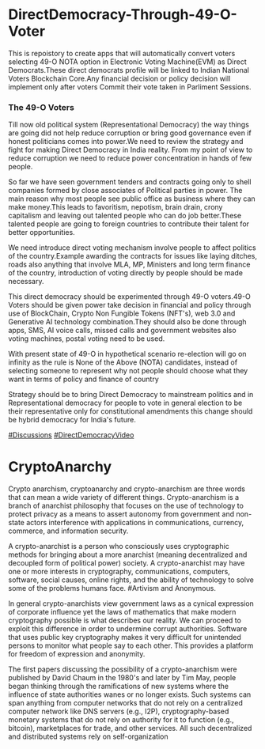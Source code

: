 # DirectDemocracy-Through-49-O-Voter
This is repoistory to create apps that will automatically convert voters selecting 49-O NOTA option in Electronic Voting Machine(EVM) as Direct Democrats.These direct democrats profile will be linked to Indian National Voters Blockchain Core.Any financial decision or policy decision will implement only after voters Commit their vote taken in Parliment Sessions.

### The 49-O Voters
Till now old political system (Representational Democracy) the way things are going did not help reduce corruption or bring good governance even if honest politicians comes into power.We need to review the strategy and fight for making Direct Democracy in India reality. From my point of view to  reduce corruption we need to reduce power concentration in hands of few people. 

So far we have seen government tenders and contracts going only to shell companies formed by close associates of Political parties in power. The main reason why most people see public office as business where they can make money.This leads to favoritism, nepotism, brain drain, crony capitalism and leaving out talented people who can do job better.These talented people are going to foreign countries to contribute their talent for better opportunities.

We need introduce direct voting mechanism involve people to affect politics of the country.Example awarding the contracts for issues like laying ditches, roads also anything that involve MLA, MP, Ministers and long term finance of the country, introduction of voting directly by people should be made necessary.

This direct democracy should be experimented through 49-O voters.49-O Voters should be given power take decision in financial and policy through use of BlockChain, Crypto Non Fungible Tokens (NFT's),  web 3.0 and Generative AI technology combination.They should also be done through apps, SMS, AI voice calls, missed calls and government websites also voting machines, postal voting need to be used.

With present state of 49-O in hypothetical scenario re-election will go on infinity as the rule is None of the Above (NOTA) candidates, instead of selecting someone to represent why not people should choose what they want in terms of policy and finance of country 

Strategy should be to bring  Direct Democracy to mainstream politics and in Representational democracy for people to vote in general election to be their representative only for constitutional amendments this change should be hybrid democracy for India's future.

[#Discussions](https://github.com/AnonymousBlockChainDemocracy/DirectDemocracy-49-O-Voter/discussions)
[#DirectDemocracyVideo](https://www.youtube.com/watch?v=y5W45Va0cPE)

# CryptoAnarchy
Crypto anarchism, cryptoanarchy and crypto-anarchism are three words that can mean a wide variety of different things.
Crypto-anarchism is a branch of anarchist philosophy that focuses on the use of technology to protect privacy as a means to assert autonomy from government and non-state actors interference with applications in communications, currency, commerce, and information security.

A crypto-anarchist is a person who consciously uses cryptographic methods for bringing about a more anarchist (meaning decentralized and decoupled form of political power) society. A crypto-anarchist may have one or more interests in cryptography, communications, computers, software, social causes, online rights, and the ability of technology to solve some of the problems humans face. #Artivism and Anonymous.

In general crypto-anarchists view government laws as a cynical expression of corporate influence yet the laws of mathematics that make modern cryptography possible is what describes our reality. We can proceed to exploit this difference in order to undermine corrupt authorities. Software that uses public key cryptography makes it very difficult for unintended persons to monitor what people say to each other. This provides a platform for freedom of expression and anonymity.

The first papers discussing the possibility of a crypto-anarchism were published by David Chaum in the 1980's and later by Tim May, people began thinking through the ramifications of new systems where the influence of state authorities wanes or no longer exists. Such systems can span anything from computer networks that do not rely on a centralized computer network like DNS servers (e.g., I2P), cryptography-based monetary systems that do not rely on authority for it to function (e.g., bitcoin), marketplaces for trade, and other services. All such decentralized and distributed systems rely on self-organization
